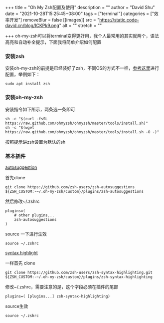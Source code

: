 +++
title = "Oh My Zsh配置及使用"
description = ""
author = "David Shu"
date = "2021-10-28T15:25:45+08:00"
tags = ["terminal"]
categories = ["效率开发"]
removeBlur = false
[[images]]
  src = "https://static.code-david.cn/blog/ICKPk9.png"
  alt = ""
  stretch = ""

+++
oh-my-zsh可以将terminal变得更好用，我个人最常用的其实就两个，语法高亮和自动补全提示，下面我将简单介绍如何配置

### 安装zsh

安装oh-my-zsh的前提是已经装好了zsh，不同OS的方式不一样，[参考这里](https://gist.github.com/derhuerst/12a1558a4b408b3b2b6e#file-linux-md)进行配置，举例如下：

```shell
sudo apt install zsh
```

### 安装oh-my-zsh

安装指令如下所示，两条选一条即可

```shell
sh -c "$(curl -fsSL https://raw.github.com/ohmyzsh/ohmyzsh/master/tools/install.sh)"
sh -c "$(wget https://raw.github.com/ohmyzsh/ohmyzsh/master/tools/install.sh -O -)"
```

按照提示讲zsh设置为默认的sh

### 基本插件

[autosuggestion](https://github.com/zsh-users/zsh-autosuggestions)

首先clone

```shell
git clone https://github.com/zsh-users/zsh-autosuggestions ${ZSH_CUSTOM:-~/.oh-my-zsh/custom}/plugins/zsh-autosuggestions
```

然后修改~/.zshrc

```
plugins=( 
    # other plugins...
    zsh-autosuggestions
)
```

source 一下进行生效

```shell
source ~/.zshrc
```

[syntax highlight](https://github.com/zsh-users/zsh-syntax-highlighting)

一样首先 clone

```shell
git clone https://github.com/zsh-users/zsh-syntax-highlighting.git ${ZSH_CUSTOM:-~/.oh-my-zsh/custom}/plugins/zsh-syntax-highlighting
```

修改~/.zshrc，需要注意的是，这个字段必须在插件的尾部

```
plugins=( [plugins...] zsh-syntax-highlighting)
```

source生效

```shell
source ~/.zshrc
```

